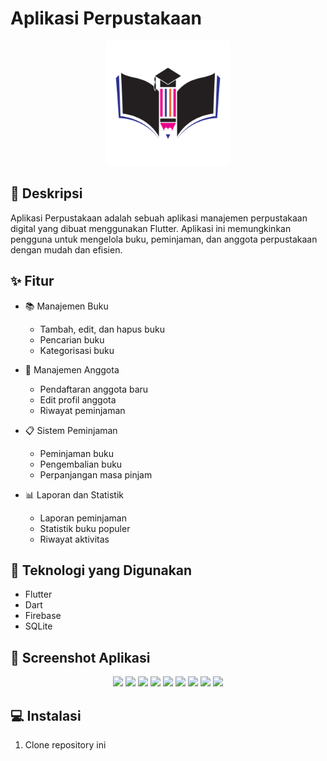 # Aplikasi Perpustakaan

<p align="center">
  <img src="assets/images/logo.png" alt="Logo Aplikasi" width="200"/>
</p>

## 📑 Deskripsi
Aplikasi Perpustakaan adalah sebuah aplikasi manajemen perpustakaan digital yang dibuat menggunakan Flutter. Aplikasi ini memungkinkan pengguna untuk mengelola buku, peminjaman, dan anggota perpustakaan dengan mudah dan efisien.

## ✨ Fitur
- 📚 Manajemen Buku
  - Tambah, edit, dan hapus buku
  - Pencarian buku
  - Kategorisasi buku
  
- 👥 Manajemen Anggota
  - Pendaftaran anggota baru
  - Edit profil anggota
  - Riwayat peminjaman
  
- 📋 Sistem Peminjaman
  - Peminjaman buku
  - Pengembalian buku
  - Perpanjangan masa pinjam
  
- 📊 Laporan dan Statistik
  - Laporan peminjaman
  - Statistik buku populer
  - Riwayat aktivitas

## 🚀 Teknologi yang Digunakan
- Flutter
- Dart
- Firebase
- SQLite

## 📱 Screenshot Aplikasi
<p align="center">
  <img src="https://github.com/user-attachments/assets/704c4011-a8ee-4f80-989a-3daea7611b4d" width="200" />
  <img src="https://github.com/user-attachments/assets/1f57845c-04f2-4a49-a53a-0645f3650fb7" width="200" />
  <img src="https://github.com/user-attachments/assets/ba4336f5-d610-4409-9a20-c34c39a2d7c1" width="200" />
  <img src="https://github.com/user-attachments/assets/3d51a498-ce71-4c6e-9644-d18841ea6e46" width="200" />
  <img src="https://github.com/user-attachments/assets/a7bc63f9-cde5-40cd-bdc3-34b7f100a719" width="200" />
  <img src="https://github.com/user-attachments/assets/0c91aed1-41de-4644-a5c3-abf309631176" width="200" />
  <img src="https://github.com/user-attachments/assets/7c6c6791-5c7c-436c-9ae8-88066336a852" width="200" />
  <img src="https://github.com/user-attachments/assets/11f1fa77-fda5-4e46-aa38-182a85df87a3" width="200" />
  <img src="https://github.com/user-attachments/assets/0445e3a7-e03e-4e97-89d6-aa149e03f9cb" width="200" />
</p>

## 💻 Instalasi

1. Clone repository ini
